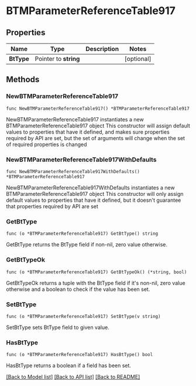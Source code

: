 # BTMParameterReferenceTable917

## Properties

Name | Type | Description | Notes
------------ | ------------- | ------------- | -------------
**BtType** | Pointer to **string** |  | [optional] 

## Methods

### NewBTMParameterReferenceTable917

`func NewBTMParameterReferenceTable917() *BTMParameterReferenceTable917`

NewBTMParameterReferenceTable917 instantiates a new BTMParameterReferenceTable917 object
This constructor will assign default values to properties that have it defined,
and makes sure properties required by API are set, but the set of arguments
will change when the set of required properties is changed

### NewBTMParameterReferenceTable917WithDefaults

`func NewBTMParameterReferenceTable917WithDefaults() *BTMParameterReferenceTable917`

NewBTMParameterReferenceTable917WithDefaults instantiates a new BTMParameterReferenceTable917 object
This constructor will only assign default values to properties that have it defined,
but it doesn't guarantee that properties required by API are set

### GetBtType

`func (o *BTMParameterReferenceTable917) GetBtType() string`

GetBtType returns the BtType field if non-nil, zero value otherwise.

### GetBtTypeOk

`func (o *BTMParameterReferenceTable917) GetBtTypeOk() (*string, bool)`

GetBtTypeOk returns a tuple with the BtType field if it's non-nil, zero value otherwise
and a boolean to check if the value has been set.

### SetBtType

`func (o *BTMParameterReferenceTable917) SetBtType(v string)`

SetBtType sets BtType field to given value.

### HasBtType

`func (o *BTMParameterReferenceTable917) HasBtType() bool`

HasBtType returns a boolean if a field has been set.


[[Back to Model list]](../README.md#documentation-for-models) [[Back to API list]](../README.md#documentation-for-api-endpoints) [[Back to README]](../README.md)


